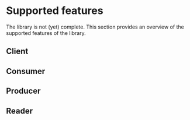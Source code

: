 # Supported features

The library is not (yet) complete. This section provides an overview of the supported features of the library.

## Client

## Consumer

## Producer

## Reader
